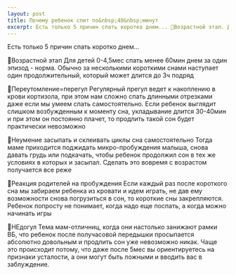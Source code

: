 ```yaml
---
layout: post
title: Почему ребенок спит по&nbsp;40&nbsp;минут
excerpt: Есть только 5 причин спать коротко днем... 📌Возрастной этап. Для детей 0-4,5мес спать менее 60мин днем за один эпизод - норма. Обычно за несколькими короткими снами наступает один продолжительный, который может длится до 3ч подряд
---
```


Есть только 5 причин спать коротко днем...

📌Возрастной этап
Для детей 0-4,5мес спать менее 60мин днем за один эпизод - норма. Обычно за несколькими короткими снами наступает один продолжительный, который может длится до 3ч подряд

📌Переутомление=перегул
Регулярный прегул ведет к накоплению в крови кортизола, при этом нам сложно спать длинными отрезками даже если мы умеем спать самостоятельно. Если ребенок выглядит слишком возбужденным к моменту сна, укладывание длится 30-40мин и при этом он постоянно плачет, то продлить такой сон будет практически невозможно

📌Неумение засыпать и склеивать циклы сна самостоятельно
Тогда маме приходится поджидать микро-пробуждения малыша, снова давать грудь или подкачать, чтобы ребенок продолжил сон в тех же условиях в которых и засыпал. Сделать это вовремя с возрастом получается все реже

📌Реакция родителей на пробуждения
Если каждый раз после короткого сна мы забираем ребенка из кровати и идем играть, не дав ему возможности снова погрузиться в сон, то короткие сны закрепляются. Ребенок попросту не понимает, когда надо еще поспать, а когда можно начинать игры

📌НЕдогул
Тема мам-отличниц, когда они настолько занижают рамки ВБ, что ребенок после получасовой передышки просыпается абсолютно довольным и продлить сон уже невозможно никак. Чаще это происходит потому, что даже после 5мес вы ориентируетесь на признаки усталости, а они могут быть ложными и вводить вас в заблуждение.
